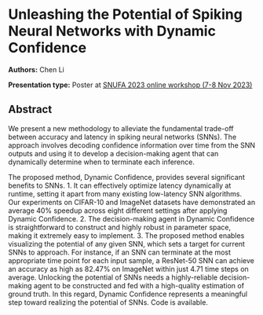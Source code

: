 # Unleashing the Potential of Spiking Neural Networks with Dynamic Confidence

**Authors:** Chen Li

**Presentation type:** Poster at [SNUFA 2023 online workshop (7-8 Nov 2023)](https://snufa.net/2023)

## Abstract


We present a new methodology to alleviate the fundamental trade-off between accuracy and latency in spiking neural networks (SNNs). The approach involves decoding confidence information over time from the SNN outputs and using it to develop a decision-making agent that can dynamically determine when to terminate each inference. 

The proposed method, Dynamic Confidence, provides several significant benefits to SNNs. 1. It can effectively optimize latency dynamically at runtime, setting it apart from many existing low-latency SNN algorithms. Our experiments on CIFAR-10 and ImageNet datasets have demonstrated an average 40\% speedup across eight different settings after applying Dynamic Confidence. 2. The decision-making agent in Dynamic Confidence is straightforward to construct and highly robust in parameter space, making it extremely easy to implement. 3. The proposed method enables visualizing the potential of any given SNN, which sets a target for current SNNs to approach. For instance, if an SNN can terminate at the most appropriate time point for each input sample, a ResNet-50 SNN can achieve an accuracy as high as 82.47\% on ImageNet within just 4.71 time steps on average. Unlocking the potential of SNNs needs a highly-reliable decision-making agent to be constructed and fed with a high-quality estimation of ground truth. In this regard, Dynamic Confidence represents a meaningful step toward realizing the potential of SNNs. Code is available.